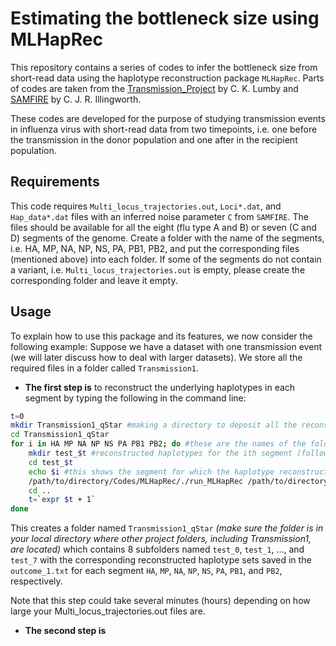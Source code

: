 # Estimating the bottleneck size using MLHapRec 
This repository contains a series of codes to infer the bottleneck size from short-read data using the haplotype reconstruction package `MLHapRec`.
Parts of codes are taken from the [Transmission_Project](https://bitbucket.org/casperlu/transmission_project) by C. K. Lumby and [SAMFIRE](https://github.com/cjri/samfire) by C. J. R. Illingworth.

These codes are developed for the purpose of studying transmission events in influenza virus with short-read data from two timepoints, i.e. one before the transmission in the donor population and one after in the recipient population.   

## Requirements
This code requires `Multi_locus_trajectories.out`, `Loci*.dat`, and `Hap_data*.dat` files with an inferred noise parameter `C` from `SAMFIRE`. The files should be available for all the eight (flu type A and B) or seven (C and D) segments of the genome. Create a folder with the name of the segments, i.e. HA, MP, NA, NP, NS, PA, PB1, PB2, and put the corresponding files (mentioned above) into each folder. If some of the segments do not contain a variant, i.e. `Multi_locus_trajectories.out` is empty, please create the corresponding folder and leave it empty.

## Usage
To explain how to use this package and its features, we now consider the following example:
Suppose we have a dataset with one transmission event (we will later discuss how to deal with larger datasets). We store all the required files in a folder called `Transmission1`. 

* **The first step is** to reconstruct the underlying haplotypes in each segment by typing the following in the command line:
```bash
t=0
mkdir Transmission1_qStar #making a directory to deposit all the reconstructed haplotypes (make sure to check your local directory and where you create the files)
cd Transmission1_qStar
for i in HA MP NA NP NS PA PB1 PB2; do #these are the names of the folders for the 8 segments of influenza A and B and are sorted alphabetically
    mkdir test_$t #reconstructed haplotypes for the ith segment (following the alphabetical order above) will be saved in a folder named test_i 
	cd test_$t
	echo $i #this shows the segment for which the haplotype reconstruction is currently taking place (note that the progress here could be slow depending on how large is the Multi_locus_trajectories.out
	/path/to/directory/Codes/MLHapRec/./run_MLHapRec /path/to/directory/Transmission1/$i/Multi_locus_trajectories.out 660
    cd ..
	t=`expr $t + 1`
done 
```
This creates a folder named `Transmission1_qStar` *(make sure the folder is in your local directory where other project folders, including Transmission1, are located)* which contains 8 subfolders named `test_0`, `test_1`, ..., and `test_7` with the corresponding reconstructed haplotype sets saved in the `outcome_1.txt` for each segment `HA`, `MP`, `NA`, `NP`, `NS`, `PA`, `PB1`, and `PB2`, respectively.

Note that this step could take several minutes (hours) depending on how large your Multi_locus_trajectories.out files are.

* **The second step is** 

